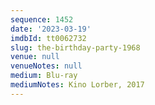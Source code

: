 ```yaml
---
sequence: 1452
date: '2023-03-19'
imdbId: tt0062732
slug: the-birthday-party-1968
venue: null
venueNotes: null
medium: Blu-ray
mediumNotes: Kino Lorber, 2017
---
```


